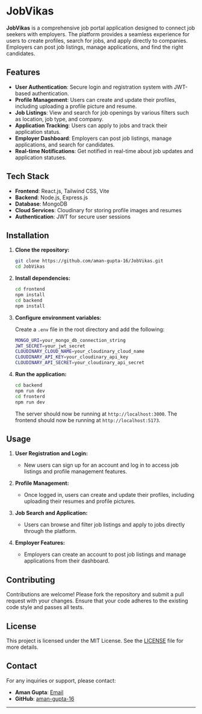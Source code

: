 

# JobVikas

**JobVikas** is a comprehensive job portal application designed to connect job seekers with employers. The platform provides a seamless experience for users to create profiles, search for jobs, and apply directly to companies. Employers can post job listings, manage applications, and find the right candidates.

## Features

- **User Authentication**: Secure login and registration system with JWT-based authentication.
- **Profile Management**: Users can create and update their profiles, including uploading a profile picture and resume.
- **Job Listings**: View and search for job openings by various filters such as location, job type, and company.
- **Application Tracking**: Users can apply to jobs and track their application status.
- **Employer Dashboard**: Employers can post job listings, manage applications, and search for candidates.
- **Real-time Notifications**: Get notified in real-time about job updates and application statuses.

## Tech Stack

- **Frontend**: React.js, Tailwind CSS, Vite
- **Backend**: Node.js, Express.js
- **Database**: MongoDB
- **Cloud Services**: Cloudinary for storing profile images and resumes
- **Authentication**: JWT for secure user sessions

## Installation

1. **Clone the repository:**

   ```bash
   git clone https://github.com/aman-gupta-16/JobVikas.git
   cd JobVikas
   ```

2. **Install dependencies:**

   ```bash
   cd frontend
   npm install
   cd backend
   npm install
   ```

3. **Configure environment variables:**

   Create a `.env` file in the root directory and add the following:

   ```bash
   MONGO_URI=your_mongo_db_connection_string
   JWT_SECRET=your_jwt_secret
   CLOUDINARY_CLOUD_NAME=your_cloudinary_cloud_name
   CLOUDINARY_API_KEY=your_cloudinary_api_key
   CLOUDINARY_API_SECRET=your_cloudinary_api_secret
   ```

4. **Run the application:**

   ```bash
   cd backend
   npm run dev
   cd fronterd
   npm run dev
   ```

   The server should now be running at `http://localhost:3000`.
   The frontend should now be running at `http://localhost:5173`.

## Usage

1. **User Registration and Login:**
   - New users can sign up for an account and log in to access job listings and profile management features.

2. **Profile Management:**
   - Once logged in, users can create and update their profiles, including uploading their resumes and profile pictures.

3. **Job Search and Application:**
   - Users can browse and filter job listings and apply to jobs directly through the platform.

4. **Employer Features:**
   - Employers can create an account to post job listings and manage applications from their dashboard.

## Contributing

Contributions are welcome! Please fork the repository and submit a pull request with your changes. Ensure that your code adheres to the existing code style and passes all tests.

## License

This project is licensed under the MIT License. See the [LICENSE](LICENSE) file for more details.

## Contact

For any inquiries or support, please contact:

- **Aman Gupta**: [Email](mailto:amangupta@example.com)  
- **GitHub**: [aman-gupta-16](https://github.com/aman-gupta-16)

---
